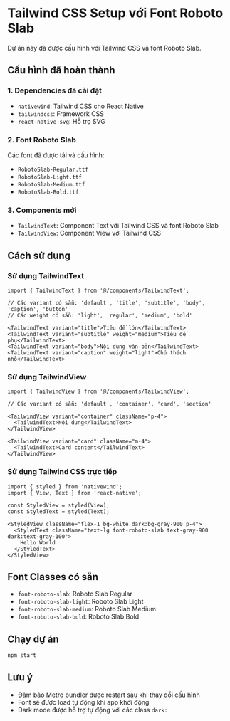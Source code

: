 # Tailwind CSS Setup với Font Roboto Slab

Dự án này đã được cấu hình với Tailwind CSS và font Roboto Slab.

## Cấu hình đã hoàn thành

### 1. Dependencies đã cài đặt
- `nativewind`: Tailwind CSS cho React Native
- `tailwindcss`: Framework CSS
- `react-native-svg`: Hỗ trợ SVG

### 2. Font Roboto Slab
Các font đã được tải và cấu hình:
- `RobotoSlab-Regular.ttf`
- `RobotoSlab-Light.ttf`
- `RobotoSlab-Medium.ttf`
- `RobotoSlab-Bold.ttf`

### 3. Components mới
- `TailwindText`: Component Text với Tailwind CSS và font Roboto Slab
- `TailwindView`: Component View với Tailwind CSS

## Cách sử dụng

### Sử dụng TailwindText
```tsx
import { TailwindText } from '@/components/TailwindText';

// Các variant có sẵn: 'default', 'title', 'subtitle', 'body', 'caption', 'button'
// Các weight có sẵn: 'light', 'regular', 'medium', 'bold'

<TailwindText variant="title">Tiêu đề lớn</TailwindText>
<TailwindText variant="subtitle" weight="medium">Tiêu đề phụ</TailwindText>
<TailwindText variant="body">Nội dung văn bản</TailwindText>
<TailwindText variant="caption" weight="light">Chú thích nhỏ</TailwindText>
```

### Sử dụng TailwindView
```tsx
import { TailwindView } from '@/components/TailwindView';

// Các variant có sẵn: 'default', 'container', 'card', 'section'

<TailwindView variant="container" className="p-4">
  <TailwindText>Nội dung</TailwindText>
</TailwindView>

<TailwindView variant="card" className="m-4">
  <TailwindText>Card content</TailwindText>
</TailwindView>
```

### Sử dụng Tailwind CSS trực tiếp
```tsx
import { styled } from 'nativewind';
import { View, Text } from 'react-native';

const StyledView = styled(View);
const StyledText = styled(Text);

<StyledView className="flex-1 bg-white dark:bg-gray-900 p-4">
  <StyledText className="text-lg font-roboto-slab text-gray-900 dark:text-gray-100">
    Hello World
  </StyledText>
</StyledView>
```

## Font Classes có sẵn
- `font-roboto-slab`: Roboto Slab Regular
- `font-roboto-slab-light`: Roboto Slab Light
- `font-roboto-slab-medium`: Roboto Slab Medium
- `font-roboto-slab-bold`: Roboto Slab Bold

## Chạy dự án
```bash
npm start
```

## Lưu ý
- Đảm bảo Metro bundler được restart sau khi thay đổi cấu hình
- Font sẽ được load tự động khi app khởi động
- Dark mode được hỗ trợ tự động với các class `dark:`
